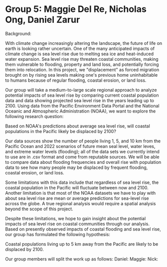# Group 5: Maggie Del Re, Nicholas Ong, Daniel Zarur

Background:

With climate change increasingly altering the landscape, the future of life on earth is looking rather uncertain. One of the many anticipated impacts of climate change is sea level rise due to melting sea ice and heat-induced water expansion. Sea level rise may threaten coastal communities, making them vulnerable to flooding, property and land loss, and potentially forcing them into relocation. In this project, we "displacement" as forced migration brought on by rising sea levels making one's previous home uninhabitable to humans because of regular flooding, coastal erosion, or land loss.

Our group will take a medium-to-large scale regional approach to analyze potential impacts of sea level rise by comparing current coastal population data and data showing projected sea level rise in the years leading up to 2100. Using data from the Pacific Environment Data Portal and the National Oceanic and Atmospheric Administration (NOAA), we want to explore the following research question:

Based on NOAA's predictions about average sea level rise, will coastal populations in the Pacific likely be displaced by 2100?

Our data sources show the number of people living 1, 5, and 10 km from the Pacific Ocean and 2022 scenarios of future mean seal level, water leves, and extreme water levels (flooding); all of the data sets we currently intend to use are in .csv format and come from reputable sources. We will be able to compare data about flooding frequencies and overall rise with population data to see how many people may be displaced by frequent flooding, coastal erosion, or land loss.

Some limitations with this data include that regardless of sea level rise, the coastal population in the Pacific will fluctuate between now and 2100. Another limitation is that most of the NOAA datasets we have to play with about sea level rise are mean or average predictions for sea-level rise across the globe. A true regional analysis would require a spatial analysis beyond the scope of this project.

Despite these limitations, we hope to gain insight about the potential impacts of sea level rise on coastal communities through our analysis. Based on presently observed impacts of coastal flooding and sea level rise, our group has formulated the following hypothesis:

Coastal populations living up to 5 km away from the Pacific are likely to be displaced by 2100.

Our group members will split the work up as follows:
Daniel:
Maggie:
Nick: